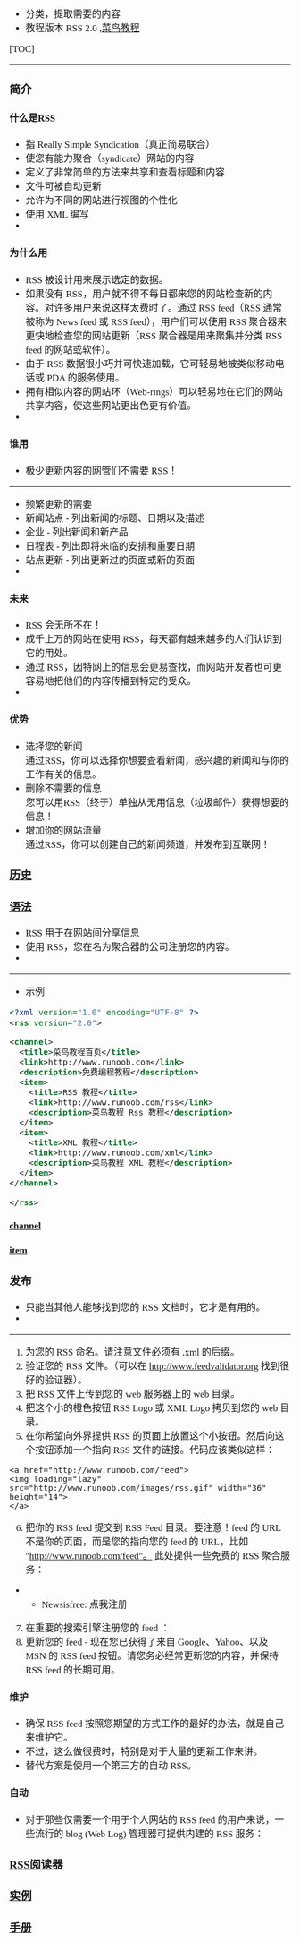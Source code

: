<span  style="font-family: Simsun,serif; font-size: 17px; ">

- 分类，提取需要的内容
- 教程版本 RSS 2.0 ,[菜鸟教程](https://www.runoob.com/rss/rss-publishing.html)

[TOC]

---

### 简介

#### 什么是RSS

- 指 Really Simple Syndication（真正简易联合）
- 使您有能力聚合（syndicate）网站的内容
- 定义了非常简单的方法来共享和查看标题和内容
- 文件可被自动更新
- 允许为不同的网站进行视图的个性化
- 使用 XML 编写
- 

#### 为什么用

- RSS 被设计用来展示选定的数据。
- 如果没有 RSS，用户就不得不每日都来您的网站检查新的内容。对许多用户来说这样太费时了。通过 RSS feed（RSS 通常被称为 News feed 或 RSS feed），用户们可以使用 RSS 聚合器来更快地检查您的网站更新（RSS 聚合器是用来聚集并分类 RSS feed 的网站或软件）。
- 由于 RSS 数据很小巧并可快速加载，它可轻易地被类似移动电话或 PDA 的服务使用。
- 拥有相似内容的网站环（Web-rings）可以轻易地在它们的网站共享内容，使这些网站更出色更有价值。
- 

#### 谁用

- 极少更新内容的网管们不需要 RSS！
---
- 频繁更新的需要
- 新闻站点 - 列出新闻的标题、日期以及描述
- 企业 - 列出新闻和新产品
- 日程表 - 列出即将来临的安排和重要日期
- 站点更新 - 列出更新过的页面或新的页面
- 

#### 未来

- RSS 会无所不在！
- 成千上万的网站在使用 RSS，每天都有越来越多的人们认识到它的用处。
- 通过 RSS，因特网上的信息会更易查找，而网站开发者也可更容易地把他们的内容传播到特定的受众。
- 

#### 优势

-  选择您的新闻 <br>通过RSS，你可以选择你想要查看新闻，感兴趣的新闻和与你的工作有关的信息。
- 删除不需要的信息 <br> 您可以用RSS（终于）单独从无用信息（垃圾邮件）获得想要的信息！
- 增加你的网站流量  <br> 通过RSS，你可以创建自己的新闻频道，并发布到互联网！

### [历史](https://www.runoob.com/rss/rss-history.html)

### [语法](https://www.runoob.com/rss/rss-syntax.html)

- RSS 用于在网站间分享信息
- 使用 RSS，您在名为聚合器的公司注册您的内容。
- 

---

- 示例
~~~xml
<?xml version="1.0" encoding="UTF-8" ?>
<rss version="2.0">

<channel>
  <title>菜鸟教程首页</title>
  <link>http://www.runoob.com</link>
  <description>免费编程教程</description>
  <item>
    <title>RSS 教程</title>
    <link>http://www.runoob.com/rss</link>
    <description>菜鸟教程 Rss 教程</description>
  </item>
  <item>
    <title>XML 教程</title>
    <link>http://www.runoob.com/xml</link>
    <description>菜鸟教程 XML 教程</description>
  </item>
</channel>

</rss>
~~~

#### [channel](https://www.runoob.com/rss/rss-channel.html)

#### [item](https://www.runoob.com/rss/rss-channel.html)

### 发布

- 只能当其他人能够找到您的 RSS 文档时，它才是有用的。
- 

---

1. 为您的 RSS 命名。请注意文件必须有 .xml 的后缀。
2. 验证您的 RSS 文件。（可以在 http://www.feedvalidator.org 找到很好的验证器）。
3.  把 RSS 文件上传到您的 web 服务器上的 web 目录。
4.  把这个小的橙色按钮 RSS Logo 或 XML Logo 拷贝到您的 web 目录。
5.  在你希望向外界提供 RSS 的页面上放置这个小按钮。然后向这个按钮添加一个指向 RSS 文件的链接。代码应该类似这样：
~~~
<a href="http://www.runoob.com/feed">
<img loading="lazy" src="http://www.runoob.com/images/rss.gif" width="36" height="14">
</a>
~~~
6. 把你的 RSS feed 提交到 RSS Feed 目录。要注意！feed 的 URL 不是你的页面，而是您的指向您的 feed 的 URL，比如 "http://www.runoob.com/feed"。 此处提供一些免费的 RSS 聚合服务：
- - Newsisfree: 点我注册
7. 在重要的搜索引擎注册您的 feed ：
8. 更新您的 feed - 现在您已获得了来自 Google、Yahoo、以及 MSN 的 RSS feed 按钮。请您务必经常更新您的内容，并保持 RSS feed 的长期可用。

#### 维护

- 确保 RSS feed 按照您期望的方式工作的最好的办法，就是自己来维护它。
- 不过，这么做很费时，特别是对于大量的更新工作来讲。
- 替代方案是使用一个第三方的自动 RSS。

#### 自动

- 对于那些仅需要一个用于个人网站的 RSS feed 的用户来说，一些流行的 blog (Web Log) 管理器可提供内建的 RSS 服务：

### [RSS阅读器](https://www.runoob.com/rss/rss-readers.html)

### [实例](https://www.runoob.com/rss/rss-examples.html)

### [手册](https://www.runoob.com/rss/rss-reference.html)

</span>
